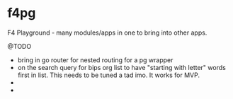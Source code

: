 # f4pg
 F4 Playground - many modules/apps in one to bring into other apps.

 @TODO
 - bring in go router for nested routing for a pg wrapper
 - on the search query for bips org list to have "starting with letter" words first in list. This needs to be tuned a tad imo. It works for MVP.
 -
 -